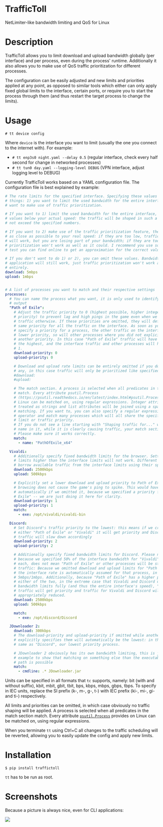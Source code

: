 # TrafficToll
NetLimiter-like bandwidth limiting and QoS for Linux

# Description
TrafficToll allows you to limit download and upload bandwidth globally (per interface)
and per process, even during the process' runtime. Additionally it also allows you to
make use of QoS traffic prioritization for different processes.

The configuration can be easily adjusted and new limits and priorities applied at any
point, as opposed to similar tools which either can only apply fixed global limits to
the interface, certain ports, or require you to start the process through them (and thus
restart the target process to change the limits).

# Usage
`# tt device config`

Where `device` is the interface you want to limit (usually the one you
connect to the internet with). For example:

* `# tt enp3s0 night.yaml --delay 0.5` (regular interface, check every
half second for change in networked processes)
* `# tt tun0 day.yaml --logging-level DEBUG` (VPN interface, adjust
logging level to DEBUG)

Currently TrafficToll works based on a YAML configuration file. The configuration file
is best explained by example:

```YAML
# The rate limits for the specified interface. Specifying these values is useful for two
# things: 1) you want to limit the used bandwidth for the entire interface or 2) you
# want to make use of traffic prioritization.

# If you want to 1) limit the used bandwidth for the entire interface, simply specify
# values below your actual speed: the traffic will be shaped in such a way, that it does
# not exceed the specified numbers.

# If you want to 2) make use of the traffic prioritization feature, these values must be
# as close as possible to your real speed: if they are too low, traffic prioritization
# will work, but you are losing part of your bandwidth; if they are too high, traffic
# prioritization won't work as well as it could. I recommend you use some internet speed
# test you can find online to get an approximation for the correct values.

# If you don't want to do 1) or 2), you can omit these values. Bandwidth limiting per
# application will still work, just traffic prioritization won't work as well or
# entirely.
download: 5mbps
upload: 1mbps


# A list of processes you want to match and their respective settings
processes:
  # You can name the process what you want, it is only used to identify it on the CLI
  # output
  "Path of Exile":
    # Adjust the traffic priority to 0 (highest possible, higher integers mean _lower_
    # priority) to prevent lag and high pings in the game even when we create heavy
    # traffic otherwise. If these priorities are omitted, they will default to 0: the
    # same priority for all the traffic on the interface. As soon as you explicitly
    # specify a priority for a process, the other traffic on the interface will get a
    # lower priority, so will other processes where you did not explicitly specify
    # another priority. In this case "Path of Exile" traffic will have a priority of 0,
    # the highest, and the interface traffic and other processes will have a priority of
    # 1.
    download-priority: 0
    upload-priority: 0

    # Download and upload rate limits can be entirely omitted if you don't want to apply
    # any, in this case traffic will only be prioritized like specified.
    #download:
    #upload:

    # The match section. A process is selected when all predicates in the match section
    # match. Every attribute psutil.Process
    # (https://psutil.readthedocs.io/en/latest/index.html#psutil.Process) provides on
    # Linux can be matched on, using regular expressions. Integer attributes will be
    # treated as strings and list attributes will be joined using a space before
    # matching. If you want to, you can also specify a regular expression with an OR
    # operator and match many processes which will all share the specified bandwidth
    # limit or traffic priority.
    # If you do not see a line starting with "Shaping traffic for..." with your process
    # name in it, while it is clearly causing traffic, your match section is failing.
    # Please make sure it works correctly.
    match:
      - name: "PathOfExile_x64"

  Vivaldi:
    # Additionally specify fixed bandwidth limits for the browser. Setting bandwidth
    # limits higher than the interface limits will not work. Different processes
    # borrow available traffic from the interface limits using their specified priority.
    download: 2500kbps
    upload: 500kbps

    # Explicitly set a lower download and upload priority to Path of Exile so our
    # browsing does not cause the game's ping to spike. This would have happened
    # automatically if we omitted it, because we specified a priority for "Path of
    # Exile" -- we are just doing it here for clarity.
    download-priority: 1
    upload-priority: 1
    match:
      - exe: /opt/vivaldi/vivaldi-bin

  Discord:
    # Set Discord's traffic priority to the lowest: this means if we create traffic via
    # either "Path of Exile" or "Vivaldi" it will get priority and Discord's latency and
    # traffic will slow down accordingly
    download-priority: 2
    upload-priority: 2

    # Additionally specify fixed bandwidth limits for Discord. Please note that just
    # because we specified 50% of the interface bandwidth for "Vivaldi" and "Discord"
    # each, does not mean "Path of Exile" or other processes will be starved for
    # traffic: Because we omitted download and upload limits for "Path of Exile" 100% of
    # the interface rate is automatically assumed for that process, in this case
    # 5mbps/1mbps. Additionally, because "Path of Exile" has a higher priority than
    # either of the two, in the extreme case that Vivaldi and Discord utilize their
    # bandwidth limits fully (and thus the entire interface's speed), "Path of Exile"
    # traffic will get priority and traffic for Vivaldi and Discord will be
    # appropriately reduced.
    download: 2500kbps
    upload: 500kbps

    match:
      - exe: /opt/discord/Discord

  JDownloader 2:
    download: 300kbps
    # The download-priority and upload-priority if omitted while another process
    # explicitly specifies them will automatically be the lowest: in this case 2, the
    # same as "Discord", our lowest priority process.

    # JDownloader 2 obviously has its own bandwidth limiting, this is just here as an
    # example to show that matching on something else than the executable's name and
    # path is possible
    match:
      - cmdline: .* JDownloader.jar
```

Units can be specified in all formats that `tc` supports, namely: bit (with and without
suffix), kbit, mbit, gbit, tbit, bps, kbps, mbps, gbps, tbps. To specify in IEC units,
replace the SI prefix (k-, m-, g-, t-) with IEC prefix (ki-, mi-, gi- and ti-)
respectively.

All limits and priorities can be omitted, in which case obviously no traffic shaping
will be applied. A process is selected when all predicates in the match section match.
Every attribute
[`psutil.Process`](https://psutil.readthedocs.io/en/latest/index.html#psutil.Process)
provides on Linux can be matched on, using regular expressions.

When you terminate `tt` using Ctrl+C all changes to the traffic scheduling will be
reverted, allowing you to easily update the config and apply new limits.

# Installation
`$ pip install traffictoll`

`tt` has to be run as root.

# Screenshots
Because a picture is always nice, even for CLI applications:

![](https://i.imgur.com/a3U5Zdt.png)
